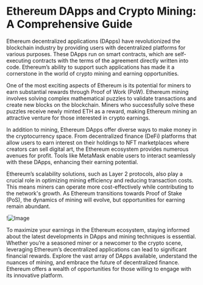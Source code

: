 # Ethereum DApps and Crypto Mining: A Comprehensive Guide

Ethereum decentralized applications (DApps) have revolutionized the blockchain industry by providing users with decentralized platforms for various purposes. These DApps run on smart contracts, which are self-executing contracts with the terms of the agreement directly written into code. Ethereum’s ability to support such applications has made it a cornerstone in the world of crypto mining and earning opportunities.

One of the most exciting aspects of Ethereum is its potential for miners to earn substantial rewards through Proof of Work (PoW). Ethereum mining involves solving complex mathematical puzzles to validate transactions and create new blocks on the blockchain. Miners who successfully solve these puzzles receive newly minted ETH as a reward, making Ethereum mining an attractive venture for those interested in crypto earnings.

In addition to mining, Ethereum DApps offer diverse ways to make money in the cryptocurrency space. From decentralized finance (DeFi) platforms that allow users to earn interest on their holdings to NFT marketplaces where creators can sell digital art, the Ethereum ecosystem provides numerous avenues for profit. Tools like MetaMask enable users to interact seamlessly with these DApps, enhancing their earning potential.

Ethereum’s scalability solutions, such as Layer 2 protocols, also play a crucial role in optimizing mining efficiency and reducing transaction costs. This means miners can operate more cost-effectively while contributing to the network's growth. As Ethereum transitions towards Proof of Stake (PoS), the dynamics of mining will evolve, but opportunities for earning remain abundant.

!![Image](https://github.com/user-attachments/assets/590b50a7-4459-4e76-8a31-559aed223621)

To maximize your earnings in the Ethereum ecosystem, staying informed about the latest developments in DApps and mining techniques is essential. Whether you’re a seasoned miner or a newcomer to the crypto scene, leveraging Ethereum’s decentralized applications can lead to significant financial rewards. Explore the vast array of DApps available, understand the nuances of mining, and embrace the future of decentralized finance. Ethereum offers a wealth of opportunities for those willing to engage with its innovative platform.